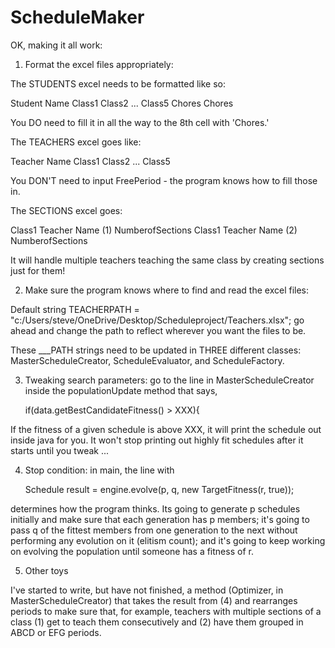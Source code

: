 # ScheduleMaker

OK, making it all work:


1) Format the excel files appropriately:

The STUDENTS excel needs to be formatted like so:

Student Name		Class1		Class2		...		Class5		Chores		Chores

You DO need to fill it in all the way to the 8th cell with 'Chores.'

The TEACHERS excel goes like:

Teacher Name		Class1		Class2		...		Class5

You DON'T need to input FreePeriod - the program knows how to fill those in.

The SECTIONS excel goes:

Class1		Teacher Name (1)		NumberofSections
Class1		Teacher Name (2)		NumberofSections

It will handle multiple teachers teaching the same class by creating sections just for them!


2) Make sure the program knows where to find and read the excel files:

Default string TEACHERPATH = "c:/Users/steve/OneDrive/Desktop/Scheduleproject/Teachers.xlsx"; go ahead and change the path to reflect
wherever you want the files to be. 

These ___PATH strings need to be updated in THREE different classes: MasterScheduleCreator, ScheduleEvaluator, and ScheduleFactory. 


3) Tweaking search parameters: go to the line in MasterScheduleCreator inside the populationUpdate method that says, 

	if(data.getBestCandidateFitness() > XXX){

If the fitness of a given schedule is above XXX, it will print the schedule out inside java for you. It won't stop printing out highly fit schedules 
after it starts until you tweak ...

4) Stop condition:  in main, the line with

   	 Schedule result = engine.evolve(p, q, new TargetFitness(r, true));

determines how the program thinks. Its going to generate p schedules initially and make sure that each generation has p members; it's going to pass 
q of the fittest members from one generation to the next without performing any evolution on it (elitism count); and it's going to keep working on
evolving the population until someone has a fitness of r.

5) Other toys

I've started to write, but have not finished, a method (Optimizer, in MasterScheduleCreator) that takes the result from (4) and rearranges periods 
to make sure that, for example, teachers with multiple sections of a class (1) get to teach them consecutively and (2) have them grouped in ABCD 
or EFG periods.
